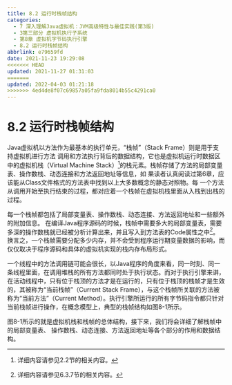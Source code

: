 ```yaml
---
title: 8.2 运行时栈帧结构
categories: 
  - 7 深入理解Java虛拟机：JVM高级特性与最佳实践(第3版)
  - 3第三部分 虚拟机执行子系统
  - 第8章 虚拟机字节码执行引擎
  - 8.2 运行时栈帧结构
abbrlink: e79659fd
date: 2021-11-23 19:29:08
<<<<<<< HEAD
updated: 2021-11-27 01:31:03
=======
updated: 2022-04-03 01:21:18
>>>>>>> 4ed4de8f07c69857a05fa9fda8014b55c4291ca0
---
```

# 8.2 运行时栈帧结构
Java虚拟机以方法作为最基本的执行单元，“栈帧”（Stack Frame）则是用于支持虚拟机进行方法 调用和方法执行背后的数据结构，它也是虚拟机运行时数据区中的虚拟机栈（Virtual Machine Stack）[^1]的栈元素。栈帧存储了方法的局部变量表、操作数栈、动态连接和方法返回地址等信息，如 果读者认真阅读过第6章，应该能从Class文件格式的方法表中找到以上大多数概念的静态对照物。每 一个方法从调用开始至执行结束的过程，都对应着一个栈帧在虚拟机栈里面从入栈到出栈的过程。

每一个栈帧都包括了局部变量表、操作数栈、动态连接、方法返回地址和一些额外的附加信息。 在编译Java程序源码的时候，栈帧中需要多大的局部变量表，需要多深的操作数栈就已经被分析计算出来，并且写入到方法表的Code属性之中[^2]。换言之，一个栈帧需要分配多少内存，并不会受到程序运行期变量数据的影响，而仅仅取决于程序源码和具体的虚拟机实现的栈内存布局形式。

一个线程中的方法调用链可能会很长，以Java程序的角度来看，同一时刻、同一条线程里面，在调用堆栈的所有方法都同时处于执行状态。而对于执行引擎来讲，在活动线程中，只有位于栈顶的方法才是在运行的，只有位于栈顶的栈帧才是生效的，其被称为“当前栈帧”（Current Stack Frame），与这个栈帧所关联的方法被称为“当前方法”（Current Method）。执行引擎所运行的所有字节码指令都只针对当前栈帧进行操作，在概念模型上，典型的栈帧结构如图8-1所示。

图8-1所示的就是虚拟机栈和栈帧的总体结构，接下来，我们将会详细了解栈帧中的局部变量表、 操作数栈、动态连接、方法返回地址等各个部分的作用和数据结构。

[^1]: 详细内容请参见2.2节的相关内容。 
[^2]: 详细内容请参见6.3.7节的相关内容。
